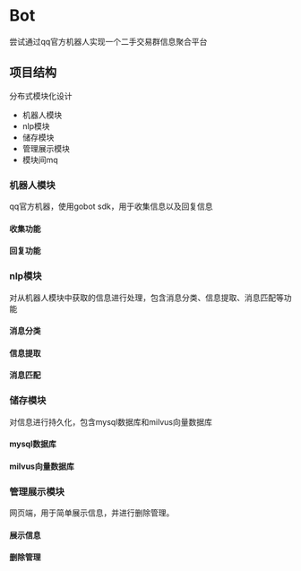 # Bot

尝试通过qq官方机器人实现一个二手交易群信息聚合平台

## 项目结构

分布式模块化设计

* 机器人模块
* nlp模块
* 储存模块
* 管理展示模块
* 模块间mq

### 机器人模块

qq官方机器，使用gobot sdk，用于收集信息以及回复信息

#### 收集功能

#### 回复功能

### nlp模块

对从机器人模块中获取的信息进行处理，包含消息分类、信息提取、消息匹配等功能

#### 消息分类

#### 信息提取

#### 消息匹配

### 储存模块

对信息进行持久化，包含mysql数据库和milvus向量数据库

#### mysql数据库

#### milvus向量数据库

### 管理展示模块

网页端，用于简单展示信息，并进行删除管理。

#### 展示信息

#### 删除管理